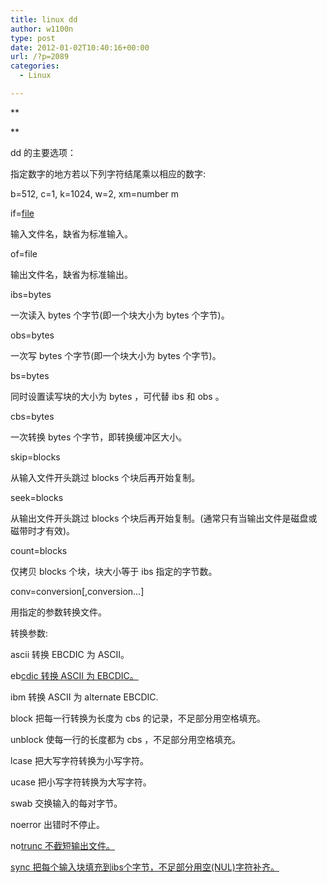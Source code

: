 ```yaml
---
title: linux dd
author: w1100n
type: post
date: 2012-01-02T10:40:16+00:00
url: /?p=2089
categories:
  - Linux

---
```

**
  
** 

dd 的主要选项：

指定数字的地方若以下列字符结尾乘以相应的数字:

b=512, c=1, k=1024, w=2, xm=number m

if=<span style="text-decoration: underline;">file

输入文件名，缺省为标准输入。

of=file

输出文件名，缺省为标准输出。

ibs=bytes

一次读入 bytes 个字节(即一个块大小为 bytes 个字节)。

obs=bytes

一次写 bytes 个字节(即一个块大小为 bytes 个字节)。

bs=bytes

同时设置读写块的大小为 bytes ，可代替 ibs 和 obs 。

cbs=bytes

一次转换 bytes 个字节，即转换缓冲区大小。

skip=blocks

从输入文件开头跳过 blocks 个块后再开始复制。

seek=blocks

从输出文件开头跳过 blocks 个块后再开始复制。(通常只有当输出文件是磁盘或磁带时才有效)。

count=blocks

仅拷贝 blocks 个块，块大小等于 ibs 指定的字节数。

conv=conversion[,conversion...]

用指定的参数转换文件。

转换参数:

ascii 转换 EBCDIC 为 ASCII。

eb<span style="text-decoration: underline;">cdic 转换 ASCII 为 EBCDIC。

ibm 转换 ASCII 为 alternate EBCDIC.

block 把每一行转换为长度为 cbs 的记录，不足部分用空格填充。

unblock 使每一行的长度都为 cbs ，不足部分用空格填充。

lcase 把大写字符转换为小写字符。

ucase 把小写字符转换为大写字符。

swab 交换输入的每对字节。

noerror 出错时不停止。

no<span style="text-decoration: underline;">tru<span style="text-decoration: underline;">nc 不截短输出文件。

<span style="text-decoration: underline;">sync 把每个输入块填充到ibs个字节，不足部分用空(NUL)字符补齐。